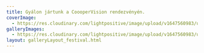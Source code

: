```yaml
---
title: Gyálon jártunk a CoooperVision rendezvényén.
coverImage:
  - https://res.cloudinary.com/lightpositive/image/upload/v1647560983/uploads/Gy%C3%A1lon%20j%C3%A1rtunk%20a%20CoooperVision%20rendezv%C3%A9ny%C3%A9n./cooper.jpg
galleryImages: 
  - https://res.cloudinary.com/lightpositive/image/upload/v1647560983/uploads/Gy%C3%A1lon%20j%C3%A1rtunk%20a%20CoooperVision%20rendezv%C3%A9ny%C3%A9n./cooper.jpg
layout: galleryLayout_festival.html
---
```

